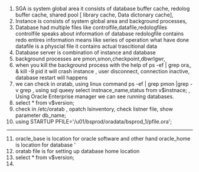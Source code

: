 1. SGA is system global area it consists of database buffer cache, redolog buffer cache, shared pool [ library cache, Data dictonary cache],
2. Instance is consists of system global area and background processes,
3. Database had multiple files like controlfile,datafile,redologfiles
   controlfile speaks about information of database 
   redologfile contains redo entires information means like series of operation what have done
   datafile is a physcial file it contains actual trascitional data
4. Database server is combination of instance and database
5. background processes are pmon,smon,checkpoint,dbwrlgwr,
6. when you kill the background process with the help of ps -ef | grep ora_ & kill -9 pid it will crash instance , user disconnect, connection inactive, database restart will happens
7. we can check in oratab, using linux command ps -ef | grep pmon |grep -v grep , using sql queey select instnace_name,status from v$instnace; , Using Oracle Enterprise manager we can see running databases.
8. select * from v$version;
9. check in /etc/oratab , opatch lsinventory, check listner file, show parameter db_name;
10. using STARTUP PFILE='/u01/bsprod/oradata/bsprod_1/pfile.ora';

----------------------------------------------------------

11. oracle_base is location for oracle software and other hand oracle_home is location for database '
12. oratab file is for setting up database home location
13. select * from v$version;
14. 